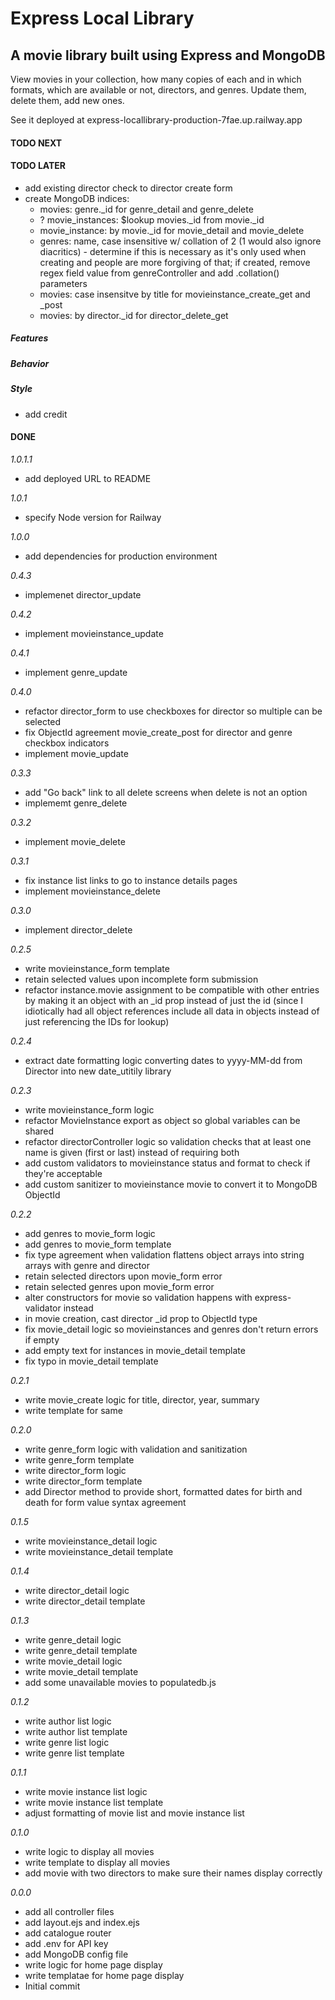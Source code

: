 # Express Local Library

## A movie library built using Express and MongoDB

View movies in your collection, how many copies of each and in which formats, which are available or not, directors, and genres. Update them, delete them, add new ones.

See it deployed at express-locallibrary-production-7fae.up.railway.app

#### TODO NEXT

#### TODO LATER

- add existing director check to director create form
- create MongoDB indices:
  - movies: genre.\_id for genre_detail and genre_delete
  - ? movie_instances: $lookup movies.\_id from movie.\_id
  - movie_instance: by movie.\_id for movie_detail and movie_delete
  - genres: name, case insensitive w/ collation of 2 (1 would also ignore diacritics) - determine if this is necessary as it's only used when creating and people are more forgiving of that; if created, remove regex field value from genreController and add .collation() parameters
  - movies: case insensitve by title for movieinstance_create_get and \_post
  - movies: by director.\_id for director_delete_get

##### Features

##### Behavior

##### Style

- add credit

#### DONE

_1.0.1.1_

- add deployed URL to README

_1.0.1_

- specify Node version for Railway

_1.0.0_

- add dependencies for production environment

_0.4.3_

- implemenet director_update

_0.4.2_

- implement movieinstance_update

_0.4.1_

- implement genre_update

_0.4.0_

- refactor director_form to use checkboxes for director so multiple can be selected
- fix ObjectId agreement movie_create_post for director and genre checkbox indicators
- implement movie_update

_0.3.3_

- add "Go back" link to all delete screens when delete is not an option
- implememt genre_delete

_0.3.2_

- implement movie_delete

_0.3.1_

- fix instance list links to go to instance details pages
- implement movieinstance_delete

_0.3.0_

- implement director_delete

_0.2.5_

- write movieinstance_form template
- retain selected values upon incomplete form submission
- refactor instance.movie assignment to be compatible with other entries by making it an object with an \_id prop instead of just the id (since I idiotically had all object references include all data in objects instead of just referencing the IDs for lookup)

_0.2.4_

- extract date formatting logic converting dates to yyyy-MM-dd from Director into new date_utitily library

_0.2.3_

- write movieinstance_form logic
- refactor MovieInstance export as object so global variables can be shared
- refactor directorController logic so validation checks that at least one name is given (first or last) instead of requiring both
- add custom validators to movieinstance status and format to check if they're acceptable
- add custom sanitizer to movieinstance movie to convert it to MongoDB ObjectId

_0.2.2_

- add genres to movie_form logic
- add genres to movie_form template
- fix type agreement when validation flattens object arrays into string arrays with genre and director
- retain selected directors upon movie_form error
- retain selected genres upon movie_form error
- alter constructors for movie so validation happens with express-validator instead
- in movie creation, cast director \_id prop to ObjectId type
- fix movie_detail logic so movieinstances and genres don't return errors if empty
- add empty text for instances in movie_detail template
- fix typo in movie_detail template

_0.2.1_

- write movie_create logic for title, director, year, summary
- write template for same

_0.2.0_

- write genre_form logic with validation and sanitization
- write genre_form template
- write director_form logic
- write director_form template
- add Director method to provide short, formatted dates for birth and death for form value syntax agreement

_0.1.5_

- write movieinstance_detail logic
- write movieinstance_detail template

_0.1.4_

- write director_detail logic
- write director_detail template

_0.1.3_

- write genre_detail logic
- write genre_detail template
- write movie_detail logic
- write movie_detail template
- add some unavailable movies to populatedb.js

_0.1.2_

- write author list logic
- write author list template
- write genre list logic
- write genre list template

_0.1.1_

- write movie instance list logic
- write movie instance list template
- adjust formatting of movie list and movie instance list

_0.1.0_

- write logic to display all movies
- write template to display all movies
- add movie with two directors to make sure their names display correctly

_0.0.0_

- add all controller files
- add layout.ejs and index.ejs
- add catalogue router
- add .env for API key
- add MongoDB config file
- write logic for home page display
- write templatae for home page display
- Initial commit
